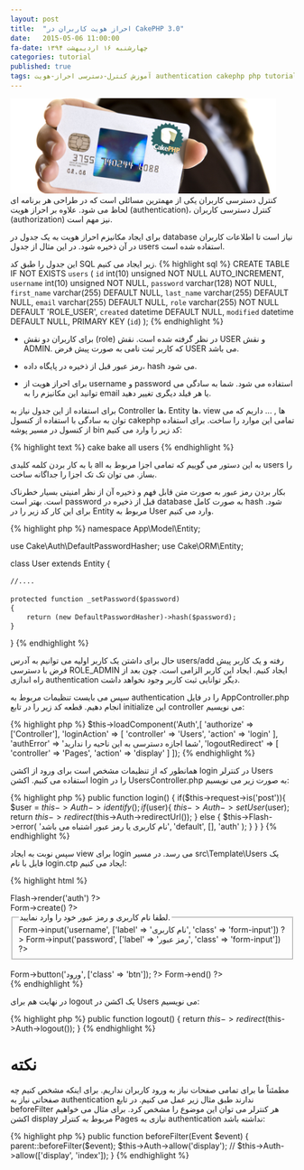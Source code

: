```yaml
---
layout: post
title:  "احراز هویت کاربران در CakePHP 3.0"
date:   2015-05-06 11:00:00
fa-date: چهارشنبه ١۶ اردیبهشت ١٣٩۴
categories: tutorial
published: true
tags: آموزش کنترل-دسترسی احراز-هویت authentication cakephp php tutorial
---
```


<div class="container centeralized">
	<img src="../img/cakephp-authentication.jpg" width="471" alt="cakephp authentication">
</div>
کنترل دسترسی کاربران یکی از مهمترین مسائلی است که در طراحی هر برنامه ای لحاظ می شود. علاوه بر احراز هویت (authentication)، کنترل دسترسی کاربران (authorization) نیز مهم است.

برای ایجاد مکانیزم احراز هویت به یک جدول در database نیاز است تا اطلاعات کاربران در آن ذخیره شود. در این مثال از جدول users استفاده شده است.

این جدول را طبق کد SQL زیر ایجاد می کنیم.
{% highlight sql %}
CREATE TABLE IF NOT EXISTS `users` (
  `id` int(10) unsigned NOT NULL AUTO_INCREMENT,
  `username` int(10) unsigned NOT NULL,
  `password` varchar(128) NOT NULL,
  `first_name` varchar(255) DEFAULT NULL,
  `last_name` varchar(255) DEFAULT NULL,
  `email` varchar(255) DEFAULT NULL,
  `role` varchar(255) NOT NULL DEFAULT 'ROLE_USER',
  `created` datetime DEFAULT NULL,
  `modified` datetime DEFAULT NULL,
  PRIMARY KEY (`id`)
);
{% endhighlight %}

- برای کاربران دو نقش (role) در نظر گرفته شده است. نقش USER و نقش ADMIN. که کاربر ثبت نامی به صورت پیش فرض USER می باشد.

- رمز عبور قبل از ذخیره در پایگاه داده، hash می شود.

- برای احراز هویت از username و password استفاده می شود. شما به سادگی می توانید این مکانیزم را به email یا هر فیلد دیگری تغییر دهید.

برای استفاده از این جدول نیاز به Controller ها، Entity ها، view ها , ... داریم که می توان به سادگی با استفاده از کنسول cakephp تمامی این موارد را ساخت. برای استفاده از کنسول در مسیر پوشه <span class="inline-code">bin</span> کد زیر را وارد می کنیم:

{% highlight text %}
cake bake all users
{% endhighlight %}

با به کار بردن کلمه کلیدی all به این دستور می گوییم که تمامی اجزا مربوط به users را بساز. می توان تک تک اجزا را جداگانه ساخت.

بکار بردن رمز عبور به صورت متن قابل فهم و ذخیره آن از نظر امنیتی بسیار خطرناک است. بهتر است password قبل از ذخیره در database به صورت کامل hash شود. برای این کار کد زیر را در Entity مربوط به User وارد می کنیم.

{% highlight php %}
namespace App\Model\Entity;

use Cake\Auth\DefaultPasswordHasher;
use Cake\ORM\Entity;

class User extends Entity
{

	//....

    protected function _setPassword($password)
    {
        return (new DefaultPasswordHasher)->hash($password);
    }
}
{% endhighlight %}

حال برای داشتن یک کاربر اولیه می توانیم به آدرس <span class="inline-code">users/add</span> رفته و یک کاربر پیش فرض با دسترسی ROLE_ADMIN ایجاد کنیم. ایجاد این کاربر الزامی است. چون بعد از راه اندازی authentication دیگر توانایی ثبت کاربر وجود نخواهد داشت.

سپس می بایست تنظیمات مربوط به authentication را در فایل <span class="inline-code">AppController.php</span> انجام دهیم. قطعه کد زیر را در تابع initialize این controller می نویسیم:

{% highlight php %}
$this->loadComponent('Auth',[
    'authorize' => ['Controller'],
    'loginAction' => [
        'controller' => 'Users',
        'action' => 'login'
    ],
    'authError' => 'شما اجازه دسترسی به این ناحیه را ندارید',
    'logoutRedirect' => [
        'controller' => 'Pages',
        'action' => 'display'
    ]
]);
{% endhighlight %}

همانطور که از تنظیمات مشخص است برای ورود از اکشن login در کنترلر Users استفاده می کنیم. اکشن login را در <span class="inline-code">UsersController.php</span> به صورت زیر می نویسیم:

{% highlight php %}
public function login()
{
    if($this->request->is('post')){
        $user = $this->Auth->identify();
        if($user){
            $this->Auth->setUser($user);
            return $this->redirect($this->Auth->redirectUrl());
        } else {
            $this->Flash->error(
                'نام کاربری یا رمز عبور اشتباه می باشد',
                'default',
                [],
                'auth'
                );
        }
    }
}
{% endhighlight %}

سپس نوبت به ایجاد view برای login می رسد. در مسیر <span class="inline-code">src\Template\Users</span> یک فایل با نام <span class="inline-code">login.ctp</span> ایجاد می کنیم:

{% highlight html %}
<!-- File: src/Template/Users/login.ctp -->

<div class="flash"><?= $this->Flash->render('auth') ?></div>
	<div class="row">
	<?= $this->Form->create() ?>
	    <fieldset>
	        <legend>لطفا نام کاربری و رمز عبور خود را وارد نمایید.</legend>
	        <?= $this->Form->input('username', ['label' => 'نام کاربری', 'class' => 'form-input']) ?>
	        <?= $this->Form->input('password', ['label' => 'رمز عبور', 'class' => 'form-input']) ?>
	    </fieldset>
	    <br>
	<?= $this->Form->button('ورود', ['class' => 'btn']); ?>
	<?= $this->Form->end() ?>
	</div>
</div>
{% endhighlight %}

در نهایت هم برای logout یک اکشن در Users می نویسیم:

{% highlight php %}
public function logout()
{
    return $this->redirect($this->Auth->logout());
}
{% endhighlight %}

# نکته
مطمئناً ما برای تمامی صفحات نیاز به ورود کاربران نداریم. برای اینکه مشخص کنیم چه صفحاتی نیاز به authentication ندارند طبق مثال زیر عمل می کنیم. در تابع beforeFilter هر کنترلر می توان این موضوع را مشخص کرد. برای مثال می خواهیم اکشن display مربوط به کنترلر Pages نیازی به authentication نداشته باشد:

{% highlight php %}
public function beforeFilter(Event $event)
{
    parent::beforeFilter($event);
    $this->Auth->allow('display'); // $this->Auth->allow(['display', 'index']);
}
{% endhighlight %}